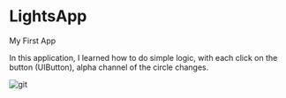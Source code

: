 # LightsApp
My First App

In this application, I learned how to do simple logic, with each click on the button (UIButton), alpha channel of the circle changes.

![git](https://user-images.githubusercontent.com/66379289/145094438-93b04084-41c0-44d2-a9c3-c5b04aa5bca6.jpg)
